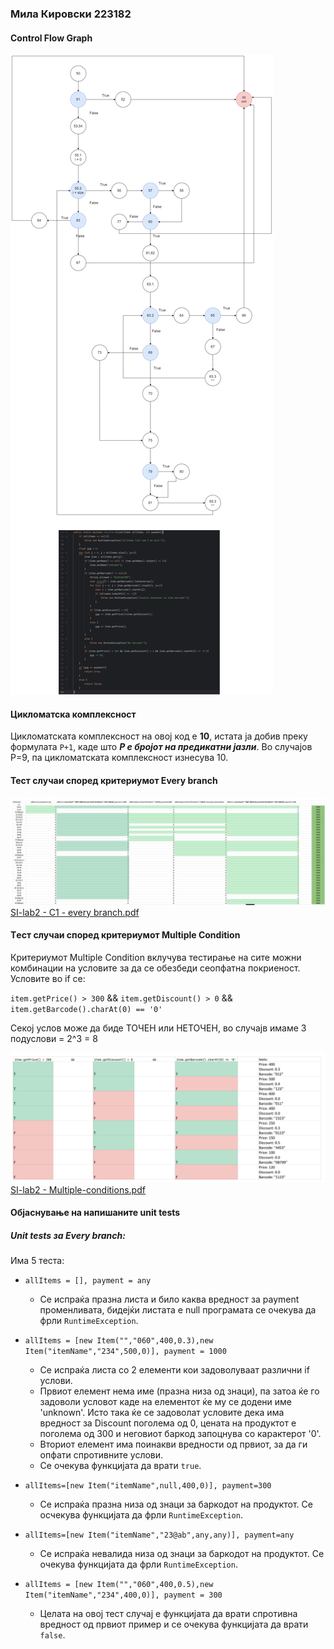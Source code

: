 ### Мила Кировски 223182

#### Control Flow Graph

![lab2-si-CFG-withCode.drawio.png](lab2-si-CFG-withCode.drawio.png)


#### Цикломатска комплексност
Цикломатската комплексност на овој код е **10**, истата ја добив преку формулата `P+1`, 
каде што _**P е бројот на предикатни јазли**_. Во случајoв P=9, па цикломатската комплексност изнесува 10.


#### Тест случаи според критериумот Every branch

![every-branch.png](every-branch.png)
[SI-lab2 - C1 - every branch.pdf](SI-lab2%20-%20C1%20-%20every%20branch.pdf)


#### Tест случаи според критериумот Multiple Condition 

Критериумот Multiple Condition вклучува тестирање на сите можни комбинации на условите за да се обезбеди сеопфатна покриеност.
Условите во if се:

`item.getPrice() > 300`
&&
`item.getDiscount() > 0`
&&
`item.getBarcode().charAt(0) == '0'`

Секој услов може да биде ТОЧЕН или НЕТОЧЕН, во случајв имаме 3 подуслови = 2^3 = 8 

![multiple-condition.png](multiple-condition.png)
[SI-lab2 - Multiple-conditions.pdf](SI-lab2%20-%20Multiple-conditions.pdf)

#### Објаснување на напишаните unit tests

##### Unit tests за Every branch:

Има 5 теста:
* `allItems = [], payment = any`

  * Се испраќа празна листа и било каква вредност за payment променливата, бидејќи листата е null програмата се очекува да фрли `RuntimeException`.
  
  
* `allItems = [new Item("","060",400,0.3),new Item("itemName","234",500,0)], payment = 1000`

  * Се испраќа листа со 2 елементи кои задоволуваат различни if услови.
  * Првиот елемент нема име (празна низа од знаци), па затоа ќе го задоволи условот каде на елементот ќе му се додени име 'unknown'. Исто така ќе се задоволат условите дека има вредност за Discount поголема од 0, цената на продуктот е поголема од 300 и неговиот баркод запоцнува со карактерот '0'. 
  * Вториот елемент има поинакви вредности од првиот, за да ги опфати спротивните услови.
  * Се очекува функцијата да врати `true`.


* `allItems=[new Item("itemName",null,400,0)], payment=300`
  * Се испраќа празна низа од знаци за баркодот на продуктот. Се осчекува функцијата да фрли `RuntimeException`.
  

* `allItems=[new Item("itemName","23@ab",any,any)], payment=any`
  * Се испраќа невалида низа од знаци за баркодот на продуктот. Се очекува функцијата да фрли `RuntimeException`.


* `allItems = [new Item("","060",400,0.5),new Item("itemName","234",400,0)], payment = 300`
  * Целата на овој тест случај е функцијата да врати спротивна вредност од првиот пример и се очекува функцијата да врати `false`.

